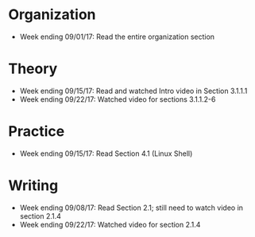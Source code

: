 # Organization

* Week ending 09/01/17: Read the entire organization section

# Theory

* Week ending 09/15/17: Read and watched Intro video in Section 3.1.1.1
* Week ending 09/22/17: Watched video for sections 3.1.1.2-6

# Practice

* Week ending 09/15/17: Read Section 4.1 (Linux Shell)

# Writing

* Week ending 09/08/17: Read Section 2.1; still need to watch video in section 2.1.4
* Week ending 09/22/17: Watched video for section 2.1.4
